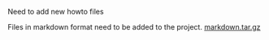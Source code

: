 Need to add new howto files

Files in markdown format need to be added to the project.
[markdown.tar.gz](/uploads/3ed37378f0363e1c6d6ba0853e738625/markdown.tar.gz)
